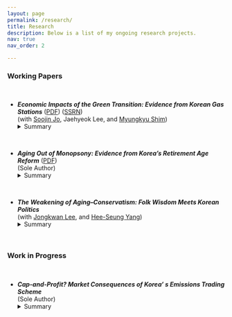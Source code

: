 ```yaml
---
layout: page
permalink: /research/
title: Research
description: Below is a list of my ongoing research projects.
nav: true
nav_order: 2

---
```



### Working Papers
&nbsp; 

- ***Economic Impacts of the Green Transition: Evidence from Korean Gas Stations***   ([PDF](/assets/pdf/EVC_Updated_Draft(Aug_2025).pdf))   ([SSRN](https://papers.ssrn.com/sol3/papers.cfm?abstract_id=5400307))      
(with [Soojin Jo](https://sites.google.com/site/soojinjo/), Jaehyeok Lee, and [Myungkyu Shim](https://myungkyushim.weebly.com/))     
   <details>      
      <summary>Summary</summary>      
      The nationwide mandate requiring EV charger installations in Korean apartment complexes boosted electric vehicle (EV) demand, which in turn affected the fuel retail market: gas stations responded by lowering gasoline and diesel prices. This generated positive spillover effects for internal combustion engine vehicle owners through reduced fuel costs.     
    </details>       
&nbsp;   

- ***Aging Out of Monopsony: Evidence from Korea’s Retirement Age Reform***   ([PDF](/assets/pdf/Aging&MD_Updated_Draft(June_2025).pdf))  
(Sole Author)   
    <details>     
      <summary>Summary</summary>    
      Korea enacted a major legislative reform that raised the minimum retirement age to 60. The resulting workforce aging weakened firms’ monopsony power, suggesting that a policy aimed at sustaining labor supply had significant spillover effects on wage-setting behavior and labor market competition. This outcome appears driven by firms’ reduced ability to dismiss older workers and rising labor costs under Korea’ s seniority-based wage system.     
    </details>     
&nbsp;   

- ***The Weakening of Aging–Conservatism: Folk Wisdom Meets Korean Politics***   
(with [Jongkwan Lee](https://sites.google.com/site/kwanlee84/), and [Hee-Seung Yang](https://sites.google.com/site/heeseungyang/home))   
   <details>       
      <summary>Summary</summary>     
      In Korea, individuals born in the 1960s were unexpectedly exposed to military dictatorship in their youth, which shaped more liberal political views. This historical experience complicates the conventional belief that aging leads to conservatism. Empirical evidence shows that this link has weakened in recent years, as many from this cohort retain their original liberal views into older age.     
    </details>      
&nbsp;   


### Work in Progress
&nbsp;  

- ***Cap-and-Profit? Market Consequences of Korea’ s Emissions Trading Scheme***   
(Sole Author) 
   <details>   
      <summary>Summary</summary>   
      Korea’ s Emissions Trading Scheme (ETS) was implemented with lenient caps and generous free permit allocations. As a result, ETS-regulated firms, compared to unregulated firms, experienced significant increases in profits and market power, potentially due to windfall gains from selling surplus permits and reductions in marginal costs.   
    </details>        
&nbsp;   
